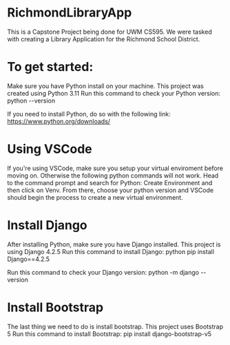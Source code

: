 # RichmondLibraryApp
This is a Capstone Project being done for UWM CS595. We were tasked with creating a Library Application for the Richmond School District.

# To get started:

Make sure you have Python install on your machine. This project was created using Python 3.11
Run this command to check your Python version:
python --version

If you need to install Python, do so with the following link:
https://www.python.org/downloads/

# Using VSCode
If you're using VSCode, make sure you setup your virtual enviroment before moving on. Otherwise the following python commands will not work.
Head to the command prompt and search for Python: Create Environment and then click on Venv.
From there, choose your python version and VSCode should begin the process to create a new virtual environment.

# Install Django
After installing Python, make sure you have Django installed. This project is using Django 4.2.5
Run this command to install Django:
python pip install Django==4.2.5

Run this command to check your Django version:
python -m django --version

# Install Bootstrap
The last thing we need to do is install bootstrap. This project uses Bootstrap 5
Run this command to install Bootstrap:
pip install django-bootstrap-v5
